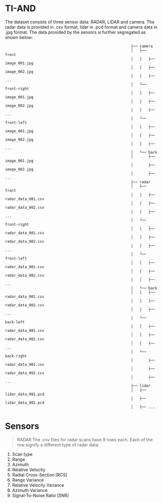 # TI-AND

The dataset consists of three sensor data: RADAR, LiDAR and camera. The radar data is provided in .csv format, lidar in .pcd format and camera data in .jpg format. The data provided by the sensors is further segregated as shown below:
                                                              
                                                              ├── camera
                                                              │   ├── front
                                                              │   │   ├── image_001.jpg
                                                              │   │   ├── image_002.jpg
                                                              │   │   ├── ...
                                                              │   └── front-right
                                                              │   │   ├── image_001.jpg
                                                              │   │   ├── image_002.jpg
                                                              │   │   ├── ...
                                                              │   └── front-left
                                                              │   │   ├── image_001.jpg
                                                              │   │   ├── image_002.jpg
                                                              │   │   ├── ...
                                                              │   └── back
                                                              │       ├── image_001.jpg
                                                              │       ├── image_002.jpg
                                                              │       ├── ...
                                                              ├── radar
                                                              │   ├── front
                                                              │   │   ├── radar_data_001.csv
                                                              │   │   ├── radar_data_002.csv
                                                              │   │   ├── ...
                                                              │   └── front-right
                                                              │   │   ├── radar_data_001.csv
                                                              │   │   ├── radar_data_002.csv
                                                              │   │   ├── ...
                                                              │   └── front-left
                                                              │   │   ├── radar_data_001.csv
                                                              │   │   ├── radar_data_002.csv
                                                              │   │   ├── ...
                                                              │   └── back
                                                              │   │   ├── radar_data_001.csv
                                                              │   │   ├── radar_data_002.csv
                                                              │   │   ├── ...
                                                              │   └── back-left
                                                              │   │   ├── radar_data_001.csv
                                                              │   │   ├── radar_data_002.csv
                                                              │   │   ├── ...
                                                              │   └── back-right
                                                              │       ├── radar_data_001.csv
                                                              │       ├── radar_data_002.csv
                                                              │       ├── ...
                                                              ├── lidar
                                                              │   ├── lidar_data_001.pcd
                                                              │   ├── lidar_data_002.pcd
                                                              │   ├── ...

# Sensors
> RADAR
The .csv files for radar scans have 9 rows each. Each of the row signify a different type of radar data:
 1. Scan type
 2. Range
 3. Azimuth
 4. Relative Velocity
 5. Radial Cross-Section [RCS]
 6. Range Variance
 7. Relative Velocity Variance
 8. Azimuth Variance
 9. Signal-To-Noise Ratio [SNR]
